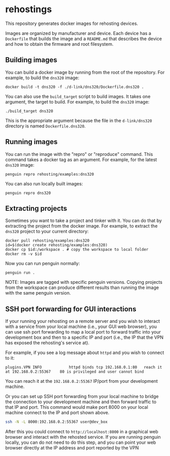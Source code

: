 # rehostings

This repository generates docker images for rehosting devices.

Images are organized by manufacturer and device. Each device has a `Dockerfile` that builds the image and a `README.md` that describes the device and how to obtain the firmware and root filesystem.

## Building images

You can build a docker image by running from the root of the repository. For example, to build the `dns320` image:
```
docker build -t dns320 -f ./d-link/dns320/Dockerfile.dns320 .
```

You can also use the `build_target` script to build images. It takes one argument, the target to build. For example, to build the `dns320` image:
```
./build_target dns320
```

This is the appropriate argument because the file in the `d-link/dns320` directory is named `Dockerfile.dns320`.

## Running images

You can run the image with the "repro" or "reproduce" command. This command takes a docker tag as an argument. For example, for the latest `dns320` image:
```
penguin repro rehosting/examples:dns320
```

You can also run locally built images:
```
penguin repro dns320
```

## Extracting projects

Sometimes you want to take a project and tinker with it. You can do that by extracting the project from the docker image. For example, to extract the `dns320` project to your current directory:
```
docker pull rehosting/examples:dns320
id=$(docker create rehosting/examples:dns320)
docker cp $id:/workspace . # copy the workspace to local folder
docker rm -v $id
```

Now you can run penguin normally:
```
penguin run .
```

NOTE: Images are tagged with specific penguin versions. Copying projects from the workspace can produce different results than running the image with the same penguin version.


## SSH port forwarding for GUI interactions

If your running your rehosting on a remote server and you wish to interact with a service from your local machine (i.e., your GUI web browser), you can use ssh port forwarding to map a local port to forward traffic into your development box and then to a specific IP and port (i.e., the IP that the VPN has exposed the rehosting's service at).

For example, if you see a log message about `httpd` and you wish to connect to it:


```
plugins.VPN INFO            httpd binds tcp 192.168.0.1:80   reach it at 192.168.0.2:55367    80 is privileged and user cannot bind
```

You can reach it at the `192.168.0.2:55367` IP/port from your development machine.

Or you can set up SSH port forwarding from your local machine to bridge the connection to your development machine and then forward traffic to that IP and port. This command would make port 8000 on your local machine connect to the IP and port shown above.

```sh
ssh -N -L 8000:192.168.0.2:55367 user@dev_box
```

After this you could connect to `http://localhost:8000` in a graphical web browser and interact with the rehosted service. If you are running penguin locally, you can do not need to do this step, and you can point your web browser directly at the IP address and port reported by the VPN
